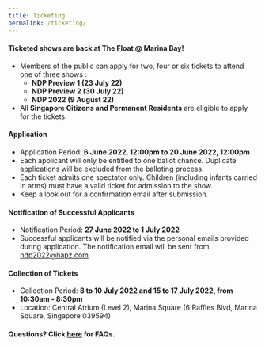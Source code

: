 ```yaml
---
title: Ticketing
permalink: /ticketing/
---
```

		
#### Ticketed shows are back at The Float @ Marina Bay!
* Members of the public can apply for two, four or six tickets to attend one of three shows : 
	* **NDP Preview 1 (23 July 22)**
	* **NDP Preview 2 (30 July 22)**
	* **NDP 2022 (9 August 22)**
* All **Singapore Citizens and Permanent Residents** are eligible to apply for the tickets.


#### Application
* Application Period: **6 June 2022, 12:00pm to 20 June 2022, 12:00pm**
* Each applicant will only be entitled to one ballot chance. Duplicate applications will be excluded from the balloting process.
* Each ticket admits one spectator only. Children (including infants carried in arms) must have a valid ticket for admission to the show. 
* Keep a look out for a confirmation email after submission.


#### Notification of Successful Applicants
* Notification Period: **27 June 2022 to 1 July 2022**
* Successful applicants will be notified via the personal emails provided during application. The notification email will be sent from ndp2022@hapz.com.


#### Collection of Tickets 
* Collection Period: **8 to 10 July 2022 and 15 to 17 July 2022, from 10:30am - 8:30pm**
* Location: Central Atrium (Level 2), Marina Square (6 Raffles Blvd, Marina Square, Singapore 039594)


#### Questions? Click [here](/faq/ticketing) for FAQs.